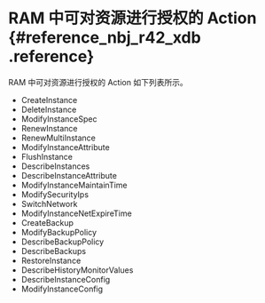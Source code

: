 # RAM 中可对资源进行授权的 Action {#reference_nbj_r42_xdb .reference}

RAM 中可对资源进行授权的 Action 如下列表所示。

-   CreateInstance
-   DeleteInstance
-   ModifyInstanceSpec
-   RenewInstance
-   RenewMultiInstance
-   ModifyInstanceAttribute
-   FlushInstance
-   DescribeInstances
-   DescribeInstanceAttribute
-   ModifyInstanceMaintainTime
-   ModifySecurityIps
-   SwitchNetwork
-   ModifyInstanceNetExpireTime
-   CreateBackup
-   ModifyBackupPolicy
-   DescribeBackupPolicy
-   DescribeBackups
-   RestoreInstance
-   DescribeHistoryMonitorValues
-   DescribeInstanceConfig
-   ModifyInstanceConfig

